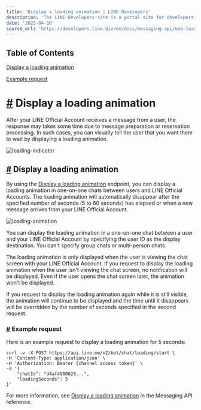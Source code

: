 ```yaml
---
title: 'Display a loading animation | LINE Developers'
description: 'The LINE Developers site is a portal site for developers. It contains documents and tools that will help you use our various developer products. Creating LINE Login and Messaging API applications and services has never been easier!'
date: '2025-04-16'
source_url: 'https://developers.line.biz/en/docs/messaging-api/use-loading-indicator/'
---
```


## Table of Contents

[Display a loading animation](#display-a-loading-animation)

[Example request](#example-request)

# [#](#page-title) Display a loading animation

After your LINE Official Account receives a message from a user, the response may takes some time due to message preparation or reservation processing. In such cases, you can visually tell the user that you want them to wait by displaying a loading animation.

![loading-indicator](/assets/img/loading-indicator.034a7bb7.png)

## [#](#display-a-loading-animation) Display a loading animation

By using the [Display a loading animation](../../../en/reference/messaging-api.md#display-a-loading-indicator) endpoint, you can display a loading animation in one-on-one chats between users and LINE Official Accounts. The loading animation will automatically disappear after the specified number of seconds (5 to 60 seconds) has elapsed or when a new message arrives from your LINE Official Account.

![loading-animation](/assets/img/loading-animation.7aad3d6c.gif)

You can display the loading animation in a one-on-one chat between a user and your LINE Official Account by specifying the user ID as the display destination. You can't specify group chats or multi-person chats.

The loading animation is only displayed when the user is viewing the chat screen with your LINE Official Account. If you request to display the loading animation when the user isn't viewing the chat screen, no notification will be displayed. Even if the user opens the chat screen later, the animation won't be displayed.

If you request to display the loading animation again while it is still visible, the animation will continue to be displayed and the time until it disappears will be overridden by the number of seconds specified in the second request.

### [#](#example-request) Example request

Here is an example request to display a loading animation for 5 seconds:

```
curl -v -X POST https://api.line.me/v2/bot/chat/loading/start \
-H 'Content-Type: application/json' \
-H 'Authorization: Bearer {channel access token}' \
-d '{
    "chatId": "U4af4980629...",
    "loadingSeconds": 5
}'
```

For more information, see [Display a loading animation](../../../en/reference/messaging-api.md#display-a-loading-indicator) in the Messaging API reference.
